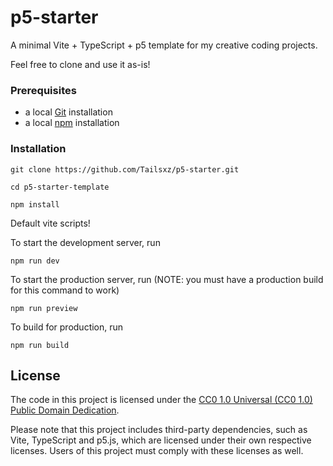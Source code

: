 # p5-starter

A minimal Vite + TypeScript + p5 template for my creative coding projects.

Feel free to clone and use it as-is!

### Prerequisites
- a local [Git](https://git-scm.com/book/en/v2/Getting-Started-Installing-Git) installation
- a local [npm](https://docs.npmjs.com/downloading-and-installing-node-js-and-npm) installation

### Installation
```
git clone https://github.com/Tailsxz/p5-starter.git

cd p5-starter-template

npm install
```

Default vite scripts!

To start the development server, run

```npm run dev```

To start the production server, run (NOTE: you must have a production build for this command to work)

```npm run preview ```


To build for production, run

```npm run build```

## License

The code in this project is licensed under the [CC0 1.0 Universal (CC0 1.0) Public Domain Dedication](LICENSE).

Please note that this project includes third-party dependencies, such as Vite, TypeScript and p5.js, which are licensed under their own respective licenses. Users of this project must comply with these licenses as well.
